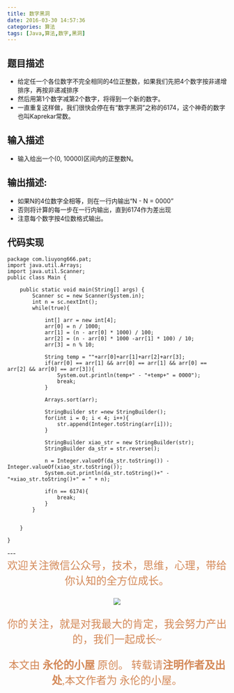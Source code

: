 ```yaml
---
title: 数字黑洞
date: 2016-03-30 14:57:36
categories: 算法
tags: [Java,算法,数字,黑洞]
---
```


## 题目描述
- 给定任一个各位数字不完全相同的4位正整数，如果我们先把4个数字按非递增排序，再按非递减排序
- 然后用第1个数字减第2个数字，将得到一个新的数字。
- 一直重复这样做，我们很快会停在有“数字黑洞”之称的6174，这个神奇的数字也叫Kaprekar常数。

## 输入描述
- 输入给出一个(0, 10000)区间内的正整数N。

## 输出描述:
- 如果N的4位数字全相等，则在一行内输出“N - N = 0000”
- 否则将计算的每一步在一行内输出，直到6174作为差出现
- 注意每个数字按4位数格式输出。

## 代码实现
	package com.liuyong666.pat;
	import java.util.Arrays;
	import java.util.Scanner;
	public class Main {
	
		public static void main(String[] args) {
			Scanner sc = new Scanner(System.in);
			int n = sc.nextInt();
			while(true){

				int[] arr = new int[4];
				arr[0] = n / 1000;
				arr[1] = (n - arr[0] * 1000) / 100;
				arr[2] = (n - arr[0] * 1000 -arr[1] * 100) / 10;
				arr[3] = n % 10;

				String temp = ""+arr[0]+arr[1]+arr[2]+arr[3];
				if(arr[0] == arr[1] && arr[0] == arr[1] && arr[0] == arr[2] && arr[0] == arr[3]){
					System.out.println(temp+" - "+temp+" = 0000");
					break;
				}

				Arrays.sort(arr);

				StringBuilder str =new StringBuilder();
				for(int i = 0; i < 4; i++){
					str.append(Integer.toString(arr[i]));
				}

				StringBuilder xiao_str = new StringBuilder(str);
				StringBuilder da_str = str.reverse();

				n = Integer.valueOf(da_str.toString()) - Integer.valueOf(xiao_str.toString());
				System.out.println(da_str.toString()+" - "+xiao_str.toString()+" = " + n);

				if(n == 6174){
					break;
				}
			}
			
	
		}
	
	}
	


<p></p>
--- 
<center>

<div align="center" style="color: rgb(212, 137, 88); font-size: x-large; font-family: 楷体; ">欢迎关注微信公众号，技术，思维，心理，带给你认知的全方位成长。<br/>


![](https://ws1.sinaimg.cn/large/006tNbRwgy1fvibc07tuqj30hs07q0u7.jpg)


你的关注，就是对我最大的肯定，我会努力产出的，我们一起成长~ 

本文由 **永伦的小屋** 原创。
转载请**注明作者及出处**,本文作者为 永伦的小屋。

</div>
</center>